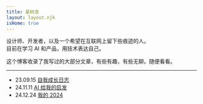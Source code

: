 ```yaml
---
title: 星树浩
layout: layout.njk
isHome: true
---
```


<p>设计师、开发者，以及一个希望在互联网上留下些痕迹的人。<br />
目前在学习 AI 和产品，用技术表达自己。</p>

<p>这个博客收录了我写过的大部分文章，有些有趣，有些无聊。随便看看。</p>

<hr />

<ul>
  <li>
    23.09.15 <a href="/posts/growth/">自我成长日志</a>
  </li>
  <li>
    24.11.11 <a href="/posts/ai/">AI 给我的启发</a>
  </li>
  <li>
    24.12.24 <a href="/posts/2024/">我的 2024</a>
  </li>
</ul>




